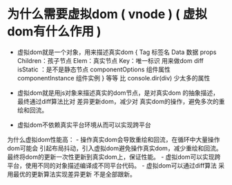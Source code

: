 

# 为什么需要虚拟dom ( vnode ) ( 虚拟dom有什么作用 )

  - 虚拟dom就是一个对象，用来描述真实dom
    {
      Tag 标签名
      Data 数据 props
      Children：孩子节点
      Elem：真实节点
      Key：唯一标识 用来做dom diff 
      isStatic ：是不是静态节点
      componentOptions 组件属性
      componentInstance 组件实例
    }  等等 比 console.dir(div) 少太多的属性
  
   - 虚拟dom就是用js对象来描述真实的dom节点，是对真实dom
     的抽象描述，最终通过diff算法比对 差异更新dom，减少对
     真实dom的操作，避免多次的重绘和回流。
   
   - 虚拟dom不依赖真实平台环境从而可以实现跨平台

   为什么虚拟dom性能高：
    - 操作真实dom会导致重绘和回流，在循环中大量操作dom可能会
      引起布局抖动，引入虚拟dom避免操作真实dom，减少重绘和回流。
      最终将dom的更新一次性更新到真实dom上，保证性能。
    - 虚拟dom可以实现跨平台，使用不同的对象描述编译成不同平台代码。
    - 虚拟dom可以通过diff算法 采用最优的更新算法实现差异更新 不是全部跟新。       